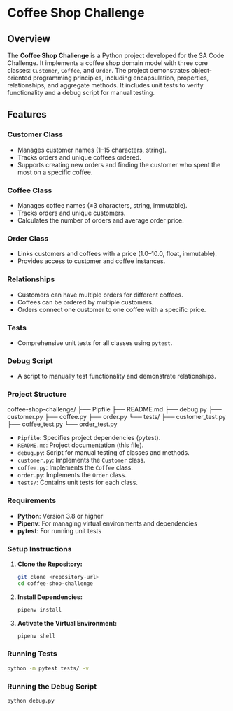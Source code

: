 # Coffee Shop Challenge

## Overview
The **Coffee Shop Challenge** is a Python project developed for the SA Code Challenge. It implements a coffee shop domain model with three core classes: `Customer`, `Coffee`, and `Order`. The project demonstrates object-oriented programming principles, including encapsulation, properties, relationships, and aggregate methods. It includes unit tests to verify functionality and a debug script for manual testing.

## Features

### Customer Class
- Manages customer names (1–15 characters, string).
- Tracks orders and unique coffees ordered.
- Supports creating new orders and finding the customer who spent the most on a specific coffee.

### Coffee Class
- Manages coffee names (≥3 characters, string, immutable).
- Tracks orders and unique customers.
- Calculates the number of orders and average order price.

### Order Class
- Links customers and coffees with a price (1.0–10.0, float, immutable).
- Provides access to customer and coffee instances.

### Relationships
- Customers can have multiple orders for different coffees.
- Coffees can be ordered by multiple customers.
- Orders connect one customer to one coffee with a specific price.

### Tests
- Comprehensive unit tests for all classes using `pytest`.

### Debug Script
- A script to manually test functionality and demonstrate relationships.

### Project Structure

coffee-shop-challenge/
├── Pipfile
├── README.md
├── debug.py
├── customer.py
├── coffee.py
├── order.py
└── tests/
├── customer_test.py
├── coffee_test.py
└── order_test.py


- `Pipfile`: Specifies project dependencies (pytest).
- `README.md`: Project documentation (this file).
- `debug.py`: Script for manual testing of classes and methods.
- `customer.py`: Implements the `Customer` class.
- `coffee.py`: Implements the `Coffee` class.
- `order.py`: Implements the `Order` class.
- `tests/`: Contains unit tests for each class.

### Requirements

- **Python**: Version 3.8 or higher  
- **Pipenv**: For managing virtual environments and dependencies  
- **pytest**: For running unit tests

### Setup Instructions

1. **Clone the Repository:**
   ```bash
   git clone <repository-url>
   cd coffee-shop-challenge
2. **Install Dependencies:**
   ```bash
   pipenv install
4. **Activate the Virtual Environment:**
   ```bash
   pipenv shell

### Running Tests
```bash
python -m pytest tests/ -v
```
### Running the Debug Script
```bash
python debug.py
